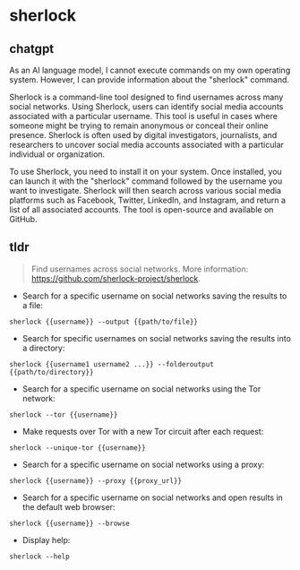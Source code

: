 # sherlock 
## chatgpt 
As an AI language model, I cannot execute commands on my own operating system. However, I can provide information about the "sherlock" command.

Sherlock is a command-line tool designed to find usernames across many social networks. Using Sherlock, users can identify social media accounts associated with a particular username. This tool is useful in cases where someone might be trying to remain anonymous or conceal their online presence. Sherlock is often used by digital investigators, journalists, and researchers to uncover social media accounts associated with a particular individual or organization. 

To use Sherlock, you need to install it on your system. Once installed, you can launch it with the "sherlock" command followed by the username you want to investigate. Sherlock will then search across various social media platforms such as Facebook, Twitter, LinkedIn, and Instagram, and return a list of all associated accounts. The tool is open-source and available on GitHub. 

## tldr 
 
> Find usernames across social networks.
> More information: <https://github.com/sherlock-project/sherlock>.

- Search for a specific username on social networks saving the results to a file:

`sherlock {{username}} --output {{path/to/file}}`

- Search for specific usernames on social networks saving the results into a directory:

`sherlock {{username1 username2 ...}} --folderoutput {{path/to/directory}}`

- Search for a specific username on social networks using the Tor network:

`sherlock --tor {{username}}`

- Make requests over Tor with a new Tor circuit after each request:

`sherlock --unique-tor {{username}}`

- Search for a specific username on social networks using a proxy:

`sherlock {{username}} --proxy {{proxy_url}}`

- Search for a specific username on social networks and open results in the default web browser:

`sherlock {{username}} --browse`

- Display help:

`sherlock --help`
